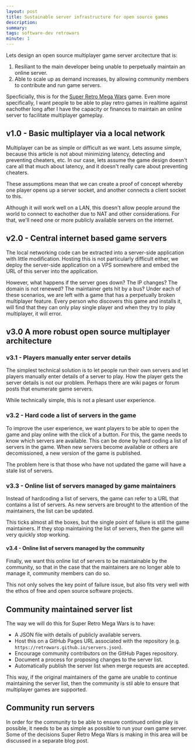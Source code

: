 ```yaml
---
layout: post
title: Sustainable server infrastructure for open source games
description: 
summary: 
tags: software-dev retrowars
minute: 1
---
```


Lets design an open source multiplayer game server arcitecture that is:
1. Resiliant to the main developer being unable to perpetually maintain an online server.
2. Able to scale up as demand increases, by allowing community members to contribute and run game servers.

Specficially, this is for the [Super Retro Mega Wars](https://github.com/retrowars/retrowars) game.
Even more specifically, I want people to be able to play retro games in realtime against eachother long after I have the capacity or finances to maintain an online server to facilitate multiplayer gameplay.

## v1.0 - Basic multiplayer via a local network
Multiplayer can be as simple or difficult as we want. Lets assume simple, because this article is not about minimizing latency, detecting and preventing cheaters, etc.
In our case, lets assume the game design doesn't care all that much about latency, and it doesn't really care about preventing cheaters.

These assumptions mean that we can create a proof of concept whereby one player opens up a server socket, and another connects a client socket to this.

Although it will work well on a LAN, this doesn't allow people around the world to connect to eachother due to NAT and other considerations.
For that, we'll need one or more publicly available servers on the internet.

## v2.0 - Central internet based game servers
The local networking code can be extracted into a server-side application with little modification.
Hosting this is not particularly difficult either, we deploy the server-side application on a VPS somewhere and embed the URL of this server into the application.

However, what happens if the server goes down? The IP changes? The domain is not renewed? The maintainer gets hit by a bus?
Under each of these scenarios, we are left with a game that has a perpetually broken multiplayer feature.
Every person who discovers this game and installs it, will find that they can only play single player and when they try to play multiplayer, it will error.

## v3.0 A more robust open source multiplayer architecture

### v3.1 - Players manually enter server details
The simplest technical solution is to let people run their own servers and let players manually enter details of a server to play.
How the player gets the server details is not our problem.
Perhaps there are wiki pages or forum posts that enumerate game servers.

While technically simple, this is not a plesant user experience.

### v3.2 - Hard code a list of servers in the game
To improve the user experience, we want players to be able to open the game and play online with the click of a button.
For this, the game needs to know which servers are available.
This can be done by hard coding a list of servers in the game.
When new servers become available or others are decomissioned, a new version of the game is published.

The problem here is that those who have not updated the game will have a stale list of servers.

### v3.3 - Online list of servers managed by game maintainers
Instead of hardcoding a list of servers, the game can refer to a URL that contains a list of servers.
As new servers are brought to the attention of the maintainers, the list can be updated.

This ticks almost all the boxes, but the single point of failure is still the game maintainers.
If they stop maintaining the list of servers, then the game will very quickly stop working.

#### v3.4 - Online list of servers managed by the community
Finally, we want this online list of servers to be maintainable by the community, so that in the case that the maintainers are no longer able to manage it, community members can do so.

This not only solves the key point of failure issue, but also fits very well with the ethos of free and open source software projects.

## Community maintained server list
The way we will do this for Super Retro Mega Wars is to have:
* A JSON file with details of publicly available servers.
* Host this on a GitHub Pages URL associated with the repository (e.g. `https://retrowars.github.io/servers.json`).
* Encourage community contributors on the GitHub Pages repository.
* Document a process for proposing changes to the server list.
* Automatically publish the server list when merge requests are accepted.

This way, if the original maintainers of the game are unable to continue maintaining the server list, then the community is stil able to ensure that multiplayer games are supported.

## Community run servers
In order for the community to be able to ensure continued online play is possible, it needs to be as simple as possible to run your own game server.
Some of the decisions Super Retro Mega Wars is making in this area will be discussed in a separate blog post.
